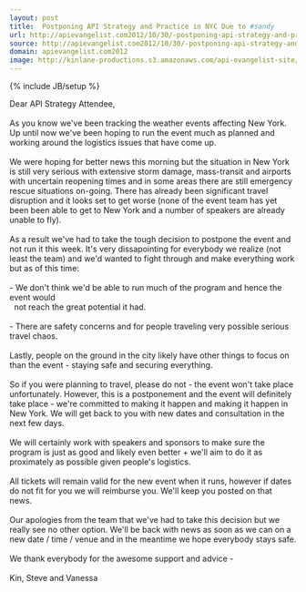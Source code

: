 ```yaml
---
layout: post
title:  Postponing API Strategy and Practice in NYC Due to #sandy
url: http://apievangelist.com2012/10/30/-postponing-api-strategy-and-practice-in-new-york-city-due-to-sandy/
source: http://apievangelist.com2012/10/30/-postponing-api-strategy-and-practice-in-new-york-city-due-to-sandy/
domain: apievangelist.com2012
image: http://kinlane-productions.s3.amazonaws.com/api-evangelist-site/blog/api-strategy-practice-event.png
---
```

{% include JB/setup %}<p>
     Dear API Strategy Attendee,<br />
     <br />
     As you know we've been tracking the weather events affecting New York. Up until now we've been hoping to run the event much as planned and working around the logistics issues that have come up.<br />
     <br />
     We were hoping for better news this morning but the situation in New York is still very serious with extensive storm damage, mass-transit and airports with uncertain reopening times and in some areas there are still emergency rescue situations on-going. There has already been significant travel disruption and it looks set to get worse (none of the event team has yet been been able to get to New York and a number of speakers are already unable to fly).<br />
     <br />
     As a result we've had to take the tough decision to postpone the event and not run it this week. It's very dissapointing for everybody we realize (not least the team) and we'd wanted to fight through and make everything work but as of this time:<br />
     <br />
     - We don't think we'd be able to run much of the program and hence the event would<br />
       not reach the great potential it had.<br />
     <br />
     - There are safety concerns and for people traveling very possible serious travel chaos.<br />
     <br />
     Lastly, people on the ground in the city likely have other things to focus on than the event - staying safe and securing everything.<br />
     <br />
     So if you were planning to travel, please do not - the event won't take place unfortunately. However, this is a postponement and the event will definitely take place - we're committed to making it happen and making it happen in New York. We will get back to you with new dates and consultation in the next few days.<br />
     <br />
     We will certainly work with speakers and sponsors to make sure the program is just as good and likely even better + we'll aim to do it as proximately as possible given people's logistics.<br />
     <br />
     All tickets will remain valid for the new event when it runs, however if dates do not fit for you we will reimburse you. We'll keep you posted on that news.<br />
     <br />
     Our apologies from the team that we've had to take this decision but we really see no other option. We'll be back with news as soon as we can on a new date / time / venue and in the meantime we hope everybody stays safe.<br />
     <br />
     We thank everybody for the awesome support and advice -<br />
     <br />
     Kin, Steve and Vanessa
</p>
